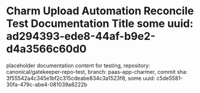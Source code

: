 # Charm Upload Automation Reconcile Test Documentation Title some uuid: ad294393-ede8-44af-b9e2-d4a3566c60d0
 placeholder documentation content for testing,  repository: canonical/gatekeeper-repo-test,  branch: paas-app-charmer,  commit sha: 3f55542a4c345e1bf2c315cdeabe834c3a1523f8,  some uuid: c5de5581-30fa-479c-abe4-081039a8222b
